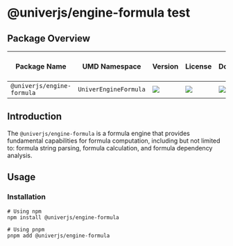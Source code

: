 # @univerjs/engine-formula test

## Package Overview

| Package Name | UMD Namespace | Version | License | Downloads | Contains CSS | Contains i18n locales |
| --- | --- | --- | --- | --- | :---: | :---: |
| `@univerjs/engine-formula` | `UniverEngineFormula` | [![][npm-version-shield]][npm-version-link] | ![][npm-license-shield] | ![][npm-downloads-shield] | ❌ | ❌ |

## Introduction

The `@univerjs/engine-formula` is a formula engine that provides fundamental capabilities for formula computation, including but not limited to: formula string parsing, formula calculation, and formula dependency analysis.

## Usage

### Installation

```shell
# Using npm
npm install @univerjs/engine-formula

# Using pnpm
pnpm add @univerjs/engine-formula
```

<!-- Links -->
[npm-version-shield]: https://img.shields.io/npm/v/@univerjs/engine-formula?style=flat-square
[npm-version-link]: https://npmjs.com/package/@univerjs/engine-formula
[npm-license-shield]: https://img.shields.io/npm/l/@univerjs/engine-formula?style=flat-square
[npm-downloads-shield]: https://img.shields.io/npm/dm/@univerjs/engine-formula?style=flat-square
